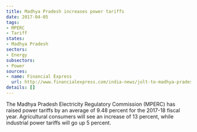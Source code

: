 ```yaml
---
title: Madhya Pradesh increases power tariffs
date: 2017-04-05
tags:
- MPERC
- Tariff
states:
- Madhya Pradesh
sectors:
- Energy
subsectors:
- Power
sources:
- name: Financial Express
  url: http://www.financialexpress.com/india-news/jolt-to-madhya-pradesh-as-power-tariff-hiked-by-9-48/611763/
details: []
---
```


The Madhya Pradesh Electricity Regulatory Commission (MPERC) has raised power tariffs by an average of 9.48 percent for the 2017-18 fiscal year. Agricultural consumers will see an increase of 13 percent, while industrial power tariffs will go up 5 percent.
